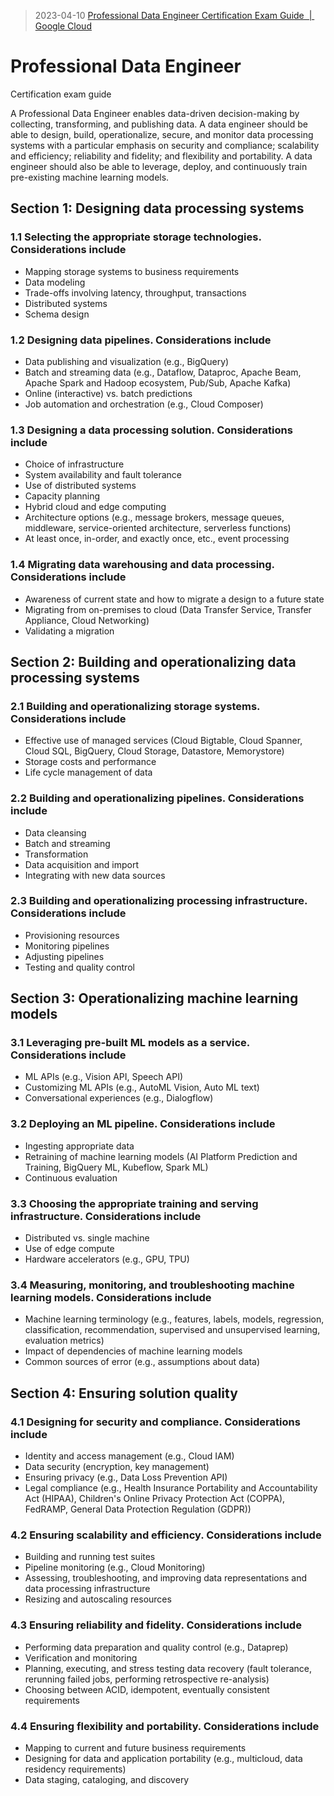> 2023-04-10 [Professional Data Engineer Certification Exam Guide  |  Google Cloud](https://cloud.google.com/certification/guides/data-engineer)

# Professional Data Engineer

Certification exam guide

A Professional Data Engineer enables data-driven decision-making by collecting, transforming, and publishing data. A data engineer should be able to design, build, operationalize, secure, and monitor data processing systems with a particular emphasis on security and compliance; scalability and efficiency; reliability and fidelity; and flexibility and portability. A data engineer should also be able to leverage, deploy, and continuously train pre-existing machine learning models.

## Section 1: Designing data processing systems

### 1.1 Selecting the appropriate storage technologies. Considerations include

- Mapping storage systems to business requirements
- Data modeling
- Trade-offs involving latency, throughput, transactions
- Distributed systems
- Schema design

### 1.2 Designing data pipelines. Considerations include

- Data publishing and visualization (e.g., BigQuery)
- Batch and streaming data (e.g., Dataflow, Dataproc, Apache Beam, Apache Spark and Hadoop ecosystem, Pub/Sub, Apache Kafka)
- Online (interactive) vs. batch predictions
- Job automation and orchestration (e.g., Cloud Composer)

### 1.3 Designing a data processing solution. Considerations include

- Choice of infrastructure
- System availability and fault tolerance
- Use of distributed systems
- Capacity planning
- Hybrid cloud and edge computing
- Architecture options (e.g., message brokers, message queues, middleware, service-oriented architecture, serverless functions)
- At least once, in-order, and exactly once, etc., event processing

### 1.4 Migrating data warehousing and data processing. Considerations include

- Awareness of current state and how to migrate a design to a future state
- Migrating from on-premises to cloud (Data Transfer Service, Transfer Appliance, Cloud Networking)
- Validating a migration

## Section 2: Building and operationalizing data processing systems

### 2.1 Building and operationalizing storage systems. Considerations include

- Effective use of managed services (Cloud Bigtable, Cloud Spanner, Cloud SQL, BigQuery, Cloud Storage, Datastore, Memorystore)
- Storage costs and performance
- Life cycle management of data

### 2.2 Building and operationalizing pipelines. Considerations include

- Data cleansing
- Batch and streaming
- Transformation
- Data acquisition and import
- Integrating with new data sources

### 2.3 Building and operationalizing processing infrastructure. Considerations include

- Provisioning resources
- Monitoring pipelines
- Adjusting pipelines
- Testing and quality control

## Section 3: Operationalizing machine learning models

### 3.1 Leveraging pre-built ML models as a service. Considerations include

- ML APIs (e.g., Vision API, Speech API)
- Customizing ML APIs (e.g., AutoML Vision, Auto ML text)
- Conversational experiences (e.g., Dialogflow)

### 3.2 Deploying an ML pipeline. Considerations include

- Ingesting appropriate data
- Retraining of machine learning models (AI Platform Prediction and Training, BigQuery ML, Kubeflow, Spark ML)
- Continuous evaluation

### 3.3 Choosing the appropriate training and serving infrastructure. Considerations include

- Distributed vs. single machine
- Use of edge compute
- Hardware accelerators (e.g., GPU, TPU)

### 3.4 Measuring, monitoring, and troubleshooting machine learning models. Considerations include

- Machine learning terminology (e.g., features, labels, models, regression, classification, recommendation, supervised and unsupervised learning, evaluation metrics)
- Impact of dependencies of machine learning models
- Common sources of error (e.g., assumptions about data)

## Section 4: Ensuring solution quality

### 4.1 Designing for security and compliance. Considerations include

- Identity and access management (e.g., Cloud IAM)
- Data security (encryption, key management)
- Ensuring privacy (e.g., Data Loss Prevention API)
- Legal compliance (e.g., Health Insurance Portability and Accountability Act (HIPAA), Children's Online Privacy Protection Act (COPPA), FedRAMP, General Data Protection Regulation (GDPR))

### 4.2 Ensuring scalability and efficiency. Considerations include

- Building and running test suites
- Pipeline monitoring (e.g., Cloud Monitoring)
- Assessing, troubleshooting, and improving data representations and data processing infrastructure
- Resizing and autoscaling resources

### 4.3 Ensuring reliability and fidelity. Considerations include

- Performing data preparation and quality control (e.g., Dataprep)
- Verification and monitoring
- Planning, executing, and stress testing data recovery (fault tolerance, rerunning failed jobs, performing retrospective re-analysis)
- Choosing between ACID, idempotent, eventually consistent requirements

### 4.4 Ensuring flexibility and portability. Considerations include

- Mapping to current and future business requirements
- Designing for data and application portability (e.g., multicloud, data residency requirements)
- Data staging, cataloging, and discovery
